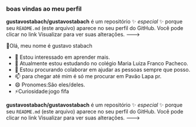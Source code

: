 ### boas vindas ao meu perfil
 
 
**gustavostabach/gustavostabach** é um repositório ✨ _especial_ ✨ porque seu `README.md` (este arquivo) aparece no seu perfil do GitHub.
Você pode clicar no link Visualizar para ver suas alterações.
---> 
 
 👋Olá, meu nome é gustavo stabach
- 👀 Estou interessado em aprender mais.
- 🌱 Atualmente estou estudando no colégio Maria Luiza Franco Pacheco.
- 💞️ Estou procurando colaborar em ajudar as pessoas sempre que posso.
- 📫 para chegar até mim é só me procurar em Pavão Lapa pr.
- 😄 Pronomes:São eles/deles.
- ⚡Curiosidade:jogo fifa

**gustavostabach/gustavostabach** é um repositório ✨ _especial_ ✨ porque seu `README.md` (este arquivo) aparece no seu perfil do GitHub.
Você pode clicar no link Visualizar para ver suas alterações.
--->
